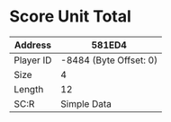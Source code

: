 #  Score Unit Total
Address   | 581ED4
----------|-------------
Player ID | -8484 (Byte Offset: 0)
Size 	  | 4
Length 	  | 12
SC:R      | Simple Data


